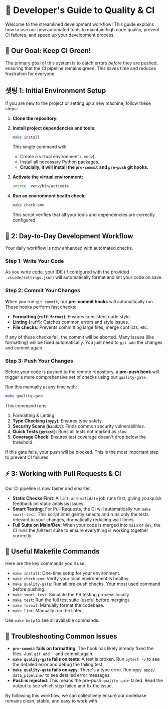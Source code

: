 # 🚀 Developer's Guide to Quality & CI

Welcome to the streamlined development workflow! This guide explains how to use our new automated tools to maintain high code quality, prevent CI failures, and speed up your development process.

## 🎯 Our Goal: Keep CI Green!

The primary goal of this system is to catch errors *before* they are pushed, ensuring that the CI pipeline remains green. This saves time and reduces frustration for everyone.

## 셋팅 1: Initial Environment Setup

If you are new to the project or setting up a new machine, follow these steps:

1.  **Clone the repository.**
2.  **Install project dependencies and tools:**

    ```bash
    make install
    ```

    This single command will:
    *   Create a virtual environment (`.venv`).
    *   Install all necessary Python packages.
    *   **Crucially, it will install the `pre-commit` and `pre-push` git hooks.**

3.  **Activate the virtual environment:**

    ```bash
    source .venv/bin/activate
    ```

4.  **Run an environment health check:**

    ```bash
    make check-env
    ```

    This script verifies that all your tools and dependencies are correctly configured.

## 🔁 2: Day-to-Day Development Workflow

Your daily workflow is now enhanced with automated checks.

### Step 1: Write Your Code

As you write code, your IDE (if configured with the provided `.vscode/settings.json`) will automatically format and lint your code on save.

### Step 2: Commit Your Changes

When you run `git commit`, our **pre-commit hooks** will automatically run. These hooks perform fast checks:

*   **Formatting (`ruff format`)**: Ensures consistent code style.
*   **Linting (`ruff`)**: Catches common errors and style issues.
*   **File checks**: Prevents committing large files, merge conflicts, etc.

If any of these checks fail, the commit will be aborted. Many issues (like formatting) will be fixed automatically. You just need to `git add` the changes and commit again.

### Step 3: Push Your Changes

Before your code is pushed to the remote repository, a **pre-push hook** will trigger a more comprehensive set of checks using our `quality-gate`.

Run this manually at any time with:

```bash
make quality-gate
```

This command runs:
1.  Formatting & Linting
2.  **Type Checking (`mypy`)**: Ensures type safety.
3.  **Security Scans (`bandit`)**: Finds common security vulnerabilities.
4.  **Quick Tests (`pytest`)**: Runs all tests not marked as `slow`.
5.  **Coverage Check**: Ensures test coverage doesn't drop below the threshold.

If this gate fails, your push will be blocked. This is the most important step to prevent CI failures.

## ⚡️ 3: Working with Pull Requests & CI

Our CI pipeline is now faster and smarter.

*   **Static Checks First**: A `lint-and-validate` job runs first, giving you quick feedback on static analysis issues.
*   **Smart Testing**: For Pull Requests, the CI will automatically run `make smart-test`. This script intelligently selects and runs only the tests relevant to your changes, dramatically reducing wait times.
*   **Full Suite on Main/Dev**: When your code is merged into `main` or `dev`, the CI runs the *full* test suite to ensure everything is working together correctly.

## 🔧 Useful Makefile Commands

Here are the key commands you'll use:

*   `make install`: One-time setup for your environment.
*   `make check-env`: Verify your local environment is healthy.
*   `make quality-gate`: Run all pre-push checks. Your most used command before pushing.
*   `make smart-test`: Simulate the PR testing process locally.
*   `make test`: Run the full test suite (useful before merging).
*   `make format`: Manually format the codebase.
*   `make lint`: Manually run the linter.

Use `make help` to see all available commands.

## 🚨 Troubleshooting Common Issues

*   **`pre-commit` fails on formatting**: The hook has likely already fixed the files. Just `git add .` and commit again.
*   **`make quality-gate` fails on tests**: A test is broken. Run `pytest -v` to see the detailed error and debug the failing test.
*   **`make quality-gate` fails on `mypy`**: There's a type error. Run `mypy apps/ data_pipeline/` to see detailed error messages.
*   **Push is rejected**: This means the pre-push `quality-gate` failed. Read the output to see which step failed and fix the issue.

By following this workflow, we can collectively ensure our codebase remains clean, stable, and easy to work with.
